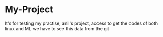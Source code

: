 # My-Project
It's for testing my practise,
anil's project,
access to get the codes of both linux and ML
we have to see this data from the git
